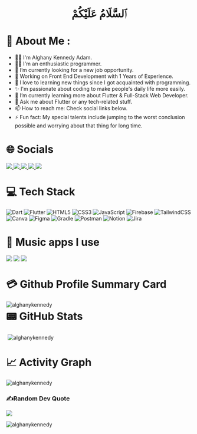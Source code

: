 <h1 align="center">ٱلسَّلَامُ عَلَيْكُمْ </h1>

# 📌 About Me :

- 🙍‍♂️ I'm Alghany Kennedy Adam.
- 👨‍💻 I'm an enthusiastic programmer.
- 🔭 I’m currently looking for a new job opportunity.
- 📣 Working on Front End Development with 1 Years of Experience.
- 🧠 I love to learning new things since I got acquainted with programming.
- ✨ I'm passionate about coding to make people's daily life more easily.
- 🌱 I’m currently learning more about Flutter & Full-Stack Web Developer.
- 💬 Ask me about Flutter or any tech-related stuff.
- 📫 How to reach me: Check social links below.
- ⚡ Fun fact: My special talents include jumping to the worst conclusion possible and worrying about that thing for long time.

# 🌐 Socials
<a href='mailto:alghanyka@gmail.com' target='_blank'>
        <img src='https://img.shields.io/badge/Gmail-D14836?style=for-the-badge&logo=gmail&logoColor=white'/>
    </a> 
<a href='https://instagram.com/alghanykennedy' target='_blank'>
        <img src='https://img.shields.io/badge/Instagram-E4405F?style=for-the-badge&logo=instagram&logoColor=white'/>
    </a>
    <a href='https://linkedin.com/in/alghanykennedyadam' target='_blank'>
        <img src='https://img.shields.io/badge/LinkedIn-0077B5?style=for-the-badge&logo=linkedin&logoColor=white'/>
    </a>
    <a href='https://medium.com/@alghanykennedy' target='_blank'>
        <img src='https://img.shields.io/badge/Medium-12100E?style=for-the-badge&logo=medium&logoColor=white'/>
    </a>
    <a href='https://twitter.com/lghanykennedy' target='_blank'>
        <img src='https://img.shields.io/twitter/follow/lghanykennedy?logo=Twitter&style=for-the-badge'/>
    </a>

# 💻 Tech Stack
![Dart](https://img.shields.io/badge/dart-%230175C2.svg?style=for-the-badge&logo=dart&logoColor=white) ![Flutter](https://img.shields.io/badge/Flutter-%2302569B.svg?style=for-the-badge&logo=Flutter&logoColor=white) ![HTML5](https://img.shields.io/badge/html5-%23E34F26.svg?style=for-the-badge&logo=html5&logoColor=white) ![CSS3](https://img.shields.io/badge/css3-%231572B6.svg?style=for-the-badge&logo=css3&logoColor=white) ![JavaScript](https://img.shields.io/badge/javascript-%23323330.svg?style=for-the-badge&logo=javascript&logoColor=%23F7DF1E) ![Firebase](https://img.shields.io/badge/firebase-%23039BE5.svg?style=for-the-badge&logo=firebase) ![TailwindCSS](https://img.shields.io/badge/tailwindcss-%2338B2AC.svg?style=for-the-badge&logo=tailwind-css&logoColor=white) ![Canva](https://img.shields.io/badge/Canva-%2300C4CC.svg?style=for-the-badge&logo=Canva&logoColor=white) ![Figma](https://img.shields.io/badge/figma-%23F24E1E.svg?style=for-the-badge&logo=figma&logoColor=white) ![Gradle](https://img.shields.io/badge/Gradle-02303A.svg?style=for-the-badge&logo=Gradle&logoColor=white) ![Postman](https://img.shields.io/badge/Postman-FF6C37?style=for-the-badge&logo=postman&logoColor=white) ![Notion](https://img.shields.io/badge/Notion-%23000000.svg?style=for-the-badge&logo=notion&logoColor=white) ![Jira](https://img.shields.io/badge/jira-%230A0FFF.svg?style=for-the-badge&logo=jira&logoColor=white)

# 🎵 Music apps I use
<img src="https://img.shields.io/badge/apple%20music-F34E68?style=for-the-badge&logo=apple%20music&logoColor=white"/> <img src="https://img.shields.io/badge/Spotify-1ED760?&style=for-the-badge&logo=spotify&logoColor=white"/> <img src="https://img.shields.io/badge/YouTube_Music-FF0000?style=for-the-badge&logo=youtube-music&logoColor=white"/>

# 💳 Github Profile Summary Card
<p><img align="left" src="https://github-readme-stats.vercel.app/api/top-langs?username=alghanykennedy&show_icons=true&locale=en&layout=compact" alt="alghanykennedy" /></p>

# 📟 GitHub Stats
<p>&nbsp;<img align="center" src="https://github-readme-stats.vercel.app/api?username=alghanykennedy&show_icons=true&locale=en" alt="alghanykennedy" /></p>

# 📈 Activity Graph
<p><img align="center" src="https://github-readme-streak-stats.herokuapp.com/?user=alghanykennedy&" alt="alghanykennedy" /></p>

### ✍️Random Dev Quote
![](https://quotes-github-readme.vercel.app/api?type=horizontal&theme=vue)

<p align="left"> <img src="https://komarev.com/ghpvc/?username=alghanykennedy&label=Profile%20views&color=0e75b6&style=flat" alt="alghanykennedy" /> </p>
